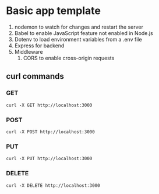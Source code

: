 # Basic app template

1. nodemon to watch for changes and restart the server
2. Babel to enable JavaScript feature not enabled in Node.js
3. Dotenv to load environment variables from a .env file
4. Express for backend
5. Middleware
    1. CORS to enable cross-origin requests


## curl commands

### GET

    curl -X GET http://localhost:3000

### POST

    curl -X POST http://localhost:3000 

### PUT

    curl -X PUT http://localhost:3000

### DELETE

    curl -X DELETE http://localhost:3000

